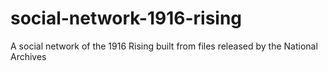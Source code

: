 # social-network-1916-rising
A social network of the 1916 Rising built from files released by the National Archives
